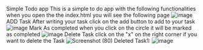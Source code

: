 Simple Todo app
This is a simple to do app with the following functionalities
when you open the the index.html you will see the following page
![image](https://github.com/user-attachments/assets/c7e8c13a-86b2-461f-82c3-51769de457b0)
ADD Task
After writing your task click on the add button to add to your task 
![image](https://github.com/user-attachments/assets/8e42f55f-2c36-4490-b46d-b04783aade8f)
Mark As completed
when you click on the circle it will be marked as completed 
![image](https://github.com/user-attachments/assets/2da04428-a72c-4a60-91e9-8e379f8964a5)
Delete Task 
click on the "x" on the right corner if you want to delete the Task
![Screenshot (80)](https://github.com/user-attachments/assets/7a2fb3a3-c4e8-4bbe-be2a-bc7ea83a6215)
Deleted Task1:
![image](https://github.com/user-attachments/assets/75748cc7-ed9e-4497-b3d9-6ed0a80f5bb4)


